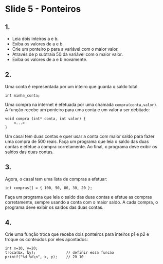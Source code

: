 <meta http-equiv="Content-Type" content="text/html; charset=UTF-8"/></p>        

Slide 5 - Ponteiros
===================

## 1.

- Leia dois inteiros a e b.
- Exiba os valores de a e b.
- Crie um ponteiro p para a variável com o maior valor.
- Através de p subtraia 50 da variável com o maior valor.
- Exiba os valores de a e b novamente.

## 2.

Uma conta é representada por um inteiro que guarda o saldo total:

```
int minha_conta;
```

Uma compra na internet é efetuada por uma chamada `compra(conta,valor)`.
A função recebe um ponteiro para uma conta e um valor a ser debitado:

```
void compra (int* conta, int valor) {
    <...>
}
```

Um casal tem duas contas e quer usar a conta com maior saldo para fazer uma
compra de 500 reais.
Faça um programa que leia o saldo das duas contas e efetue a compra
corretamente.
Ao final, o programa deve exibir os saldos das duas contas.

## 3.

Agora, o casal tem uma lista de compras a efetuar:

```
int compras[] = { 100, 50, 80, 30, 20 };
```

Faça um programa que leia o saldo das duas contas e efetue as compras
corretamente, sempre usando a conta com o maior saldo.
A cada compra, o programa deve exibir os saldos das duas contas.

## 4.

Crie uma função troca que receba dois ponteiros para inteiros p1 e p2 e troque
os conteúdos por eles apontados:

```
int x=10, y=20;
troca(&x, &y);              // definir essa funcao
printf("%d %d\n", x, y);    // 20 10
```
